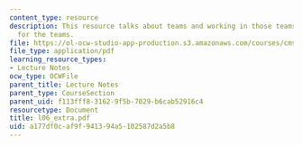 ```yaml
---
content_type: resource
description: This resource talks about teams and working in those teams, key roles
  for the teams.
file: https://ol-ocw-studio-app-production.s3.amazonaws.com/courses/cms-610-media-industries-and-systems-spring-2006/a177df0caf9f941394a5102587d2a5b8_l06_extra.pdf
file_type: application/pdf
learning_resource_types:
- Lecture Notes
ocw_type: OCWFile
parent_title: Lecture Notes
parent_type: CourseSection
parent_uid: f113fff8-3162-9f5b-7029-b6cab52916c4
resourcetype: Document
title: l06_extra.pdf
uid: a177df0c-af9f-9413-94a5-102587d2a5b8
---
```

